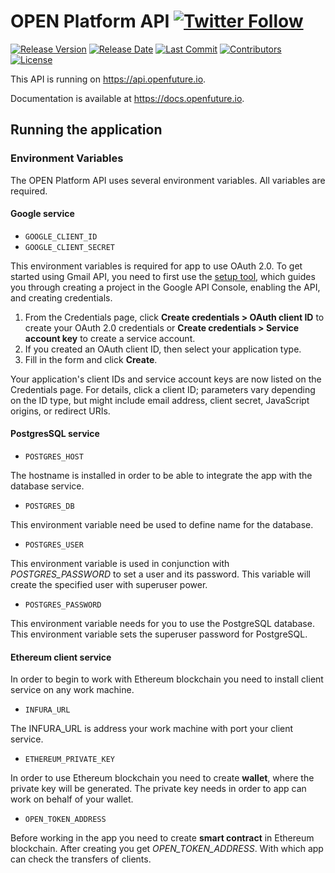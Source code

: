 # OPEN Platform API [![Twitter Follow](https://img.shields.io/twitter/follow/openplatformico.svg?style=social&label=Follow)](https://twitter.com/openplatformico)

[![Release Version](https://img.shields.io/github/release/OpenFuturePlatform/open-api.svg?style=flat-square)](https://github.com/OpenFuturePlatform/open-api/releases)
[![Release Date](https://img.shields.io/github/release-date/OpenFuturePlatform/open-api.svg?style=flat-square&colorB=007EC6)](https://github.com/OpenFuturePlatform/open-api/releases)
[![Last Commit](https://img.shields.io/github/last-commit/OpenFuturePlatform/open-api.svg?style=flat-square&colorB=007EC6)](https://github.com/OpenFuturePlatform/open-api/commits)
[![Contributors](https://img.shields.io/github/contributors/OpenFuturePlatform/open-api.svg?style=flat-square&colorB=007EC6)](https://github.com/OpenFuturePlatform/open-api/contributors)
[![License](https://img.shields.io/github/license/OpenFuturePlatform/open-api.svg?style=flat-square)](https://github.com/OpenFuturePlatform/open-api/blob/master/LICENSE.txt)


This API is running on https://api.openfuture.io.

Documentation is available at https://docs.openfuture.io.

## Running the application

### Environment Variables
The OPEN Platform API uses several environment variables. All
variables are required.

#### Google service

* `GOOGLE_CLIENT_ID`
* `GOOGLE_CLIENT_SECRET`

This environment variables is required for app to use OAuth 2.0.
To get started using Gmail API, you need to first use the
[setup tool](https://console.developers.google.com/flows/enableapi?apiid=gmail&credential=client_key&pli=1),
which guides you through creating a project in the Google API Console,
enabling the API, and creating credentials.

1. From the Credentials page, click **Create credentials >
OAuth client ID** to create your OAuth 2.0 credentials or
**Create credentials > Service account key** to create a service account.
2. If you created an OAuth client ID, then select your application type.
3. Fill in the form and click **Create**.

Your application's client IDs and service account keys are now listed on the Credentials page. For details, click a client ID; parameters vary depending on the ID type, but might include email address, client secret, JavaScript origins, or redirect URIs.

#### PostgresSQL service

* `POSTGRES_HOST`

The hostname is installed in order to be able to integrate the
app with the database service.

* `POSTGRES_DB`

This environment variable need be used to define name for the database.

* `POSTGRES_USER`

This environment variable is used in conjunction with
*POSTGRES_PASSWORD* to set a user and its password. This variable will
create the specified user with superuser power.

* `POSTGRES_PASSWORD`

This environment variable needs for you to use the PostgreSQL database.
 This environment variable sets the superuser password for
PostgreSQL.

#### Ethereum client service

In order to begin to work with Ethereum blockchain you need to install
client service on any work machine.

* `INFURA_URL`

The INFURA_URL is address your work machine with port your client
service.

* `ETHEREUM_PRIVATE_KEY`

In order to use Ethereum blockchain you need to create **wallet**, where
the private key will be generated. The private key needs in order to
app can work on behalf of your wallet.

* `OPEN_TOKEN_ADDRESS`

Before working in the app you need to create **smart contract** in
Ethereum blockchain. After creating you get *OPEN_TOKEN_ADDRESS*.
With which app can check the transfers of clients.